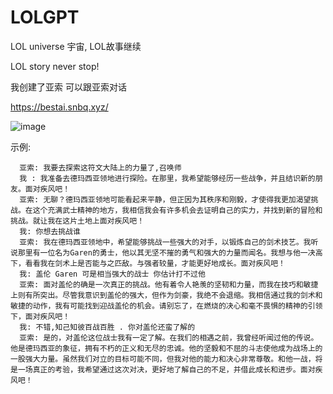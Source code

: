 # LOLGPT
LOL universe 宇宙, LOL故事继续


LOL story never stop!

我创建了亚索
可以跟亚索对话

https://bestai.snbq.xyz/


![image](https://github.com/HaoWenQiang/LOLGPT/assets/53386097/00992740-29f5-464a-9d79-c6a81e32c8cb)



示例:
```
  亚索: 我要去探索这符文大陆上的力量了,召唤师
  我 : 我准备去德玛西亚领地进行探险。在那里，我希望能够经历一些战争，并且结识新的朋友。面对疾风吧！
  亚索: 无聊？德玛西亚领地可能看起来平静，但正因为其秩序和刚毅，才使得我更加渴望挑战。在这个充满武士精神的地方，我相信我会有许多机会去证明自己的实力，并找到新的冒险和挑战。就让我在这片土地上面对疾风吧！
  我: 你想去挑战谁
  亚索: 我在德玛西亚领地中，希望能够挑战一些强大的对手，以锻炼自己的剑术技艺。我听说那里有一位名为Garen的勇士，他以其无坚不摧的勇气和强大的力量而闻名。我想与他一决高下，看看我在剑术上是否能与之匹敌。与强者较量，才能更好地成长。面对疾风吧！
  我: 盖伦 Garen 可是相当强大的战士 你估计打不过他
  亚索: 面对盖伦的确是一次真正的挑战。他有着令人艳羡的坚韧和力量，而我在技巧和敏捷上则有所突出。尽管我意识到盖伦的强大，但作为剑豪，我绝不会退缩。我相信通过我的剑术和敏捷的动作，我有可能找到迎战盖伦的机会。请别忘了，在燃烧的决心和毫不畏惧的精神的引领下，面对疾风吧！
  我: 不错,知己知彼百战百胜 . 你对盖伦还蛮了解的
  亚索: 是的，对盖伦这位战士我有一定了解。在我们的相遇之前，我曾经听闻过他的传说。他是德玛西亚的象征，拥有不朽的正义和无尽的忠诚。他的坚毅和不屈的斗志使他成为战场上的一股强大力量。虽然我们对立的目标可能不同，但我对他的能力和决心非常尊敬。和他一战，将是一场真正的考验，我希望通过这次对决，更好地了解自己的不足，并借此成长和进步。面对疾风吧！

```

